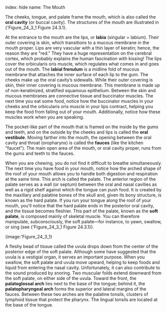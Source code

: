 index: hide
name: The Mouth

The cheeks, tongue, and palate frame the mouth, which is also called the  **oral cavity** (or buccal cavity). The structures of the mouth are illustrated in {'Figure_24_3_1 Figure 24.3.1}.

At the entrance to the mouth are the lips, or  **labia** (singular = labium). Their outer covering is skin, which transitions to a mucous membrane in the mouth proper. Lips are very vascular with a thin layer of keratin; hence, the reason they are "red." They have a huge representation on the cerebral cortex, which probably explains the human fascination with kissing! The lips cover the orbicularis oris muscle, which regulates what comes in and goes out of the mouth. The  **labial frenulum** is a midline fold of mucous membrane that attaches the inner surface of each lip to the gum. The cheeks make up the oral cavity’s sidewalls. While their outer covering is skin, their inner covering is mucous membrane. This membrane is made up of non-keratinized, stratified squamous epithelium. Between the skin and mucous membranes are connective tissue and buccinator muscles. The next time you eat some food, notice how the buccinator muscles in your cheeks and the orbicularis oris muscle in your lips contract, helping you keep the food from falling out of your mouth. Additionally, notice how these muscles work when you are speaking.

The pocket-like part of the mouth that is framed on the inside by the gums and teeth, and on the outside by the cheeks and lips is called the  **oral vestibule**. Moving farther into the mouth, the opening between the oral cavity and throat (oropharynx) is called the  **fauces** (like the kitchen "faucet"). The main open area of the mouth, or oral cavity proper, runs from the gums and teeth to the fauces.

When you are chewing, you do not find it difficult to breathe simultaneously. The next time you have food in your mouth, notice how the arched shape of the roof of your mouth allows you to handle both digestion and respiration at the same time. This arch is called the palate. The anterior region of the palate serves as a wall (or septum) between the oral and nasal cavities as well as a rigid shelf against which the tongue can push food. It is created by the maxillary and palatine bones of the skull and, given its bony structure, is known as the hard palate. If you run your tongue along the roof of your mouth, you’ll notice that the hard palate ends in the posterior oral cavity, and the tissue becomes fleshier. This part of the palate, known as the  **soft palate**, is composed mainly of skeletal muscle. You can therefore manipulate, subconsciously, the soft palate—for instance, to yawn, swallow, or sing (see {'Figure_24_3_1 Figure 24.3.1}).


{image:'Figure_24_3_1}
        

A fleshy bead of tissue called the uvula drops down from the center of the posterior edge of the soft palate. Although some have suggested that the uvula is a vestigial organ, it serves an important purpose. When you swallow, the soft palate and uvula move upward, helping to keep foods and liquid from entering the nasal cavity. Unfortunately, it can also contribute to the sound produced by snoring. Two muscular folds extend downward from the soft palate, on either side of the uvula. Toward the front, the  **palatoglossal arch** lies next to the base of the tongue; behind it, the  **palatopharyngeal arch** forms the superior and lateral margins of the fauces. Between these two arches are the palatine tonsils, clusters of lymphoid tissue that protect the pharynx. The lingual tonsils are located at the base of the tongue.
